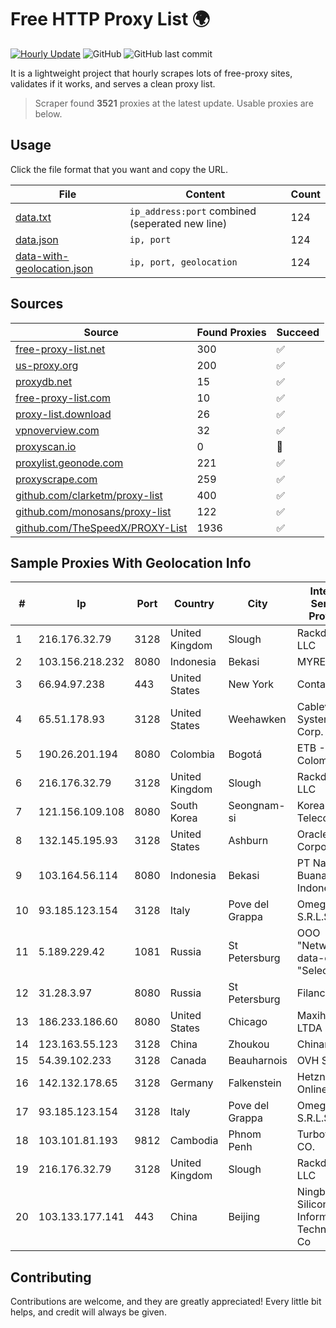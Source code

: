 
# Free HTTP Proxy List 🌍

[![Hourly Update](https://github.com/mertguvencli/http-proxy-list/actions/workflows/main.yml/badge.svg?branch=main)](https://github.com/mertguvencli/http-proxy-list/actions/workflows/main.yml)
![GitHub](https://img.shields.io/github/license/mertguvencli/http-proxy-list)
![GitHub last commit](https://img.shields.io/github/last-commit/mertguvencli/http-proxy-list)

It is a lightweight project that hourly scrapes lots of free-proxy sites, validates if it works, and serves a clean proxy list.


> Scraper found **3521** proxies at the latest update. Usable proxies are below.

## Usage

Click the file format that you want and copy the URL.


|File|Content|Count|
|----|-------|-----|
|[data.txt](https://raw.githubusercontent.com/mertguvencli/http-proxy-list/main/proxy-list/data.txt)|`ip_address:port` combined (seperated new line)|124|
|[data.json](https://raw.githubusercontent.com/mertguvencli/http-proxy-list/main/proxy-list/data.json)|`ip, port`|124|
|[data-with-geolocation.json](https://raw.githubusercontent.com/mertguvencli/http-proxy-list/main/proxy-list/data-with-geolocation.json)|`ip, port, geolocation`|124|

## Sources

|Source|Found Proxies|Succeed|
|------|-------------|-------|
|[free-proxy-list.net](https://free-proxy-list.net)|300|✅|
|[us-proxy.org](https://www.us-proxy.org)|200|✅|
|[proxydb.net](http://proxydb.net)|15|✅|
|[free-proxy-list.com](https://free-proxy-list.com/?page=&port=&type%5B%5D=http&type%5B%5D=https&up_time=0&search=Search)|10|✅|
|[proxy-list.download](https://www.proxy-list.download/HTTP)|26|✅|
|[vpnoverview.com](https://vpnoverview.com/privacy/anonymous-browsing/free-proxy-servers)|32|✅|
|[proxyscan.io](https://www.proxyscan.io)|0|🚫|
|[proxylist.geonode.com](https://proxylist.geonode.com/api/proxy-list?limit=300&page=1&sort_by=lastChecked&sort_type=desc&protocols=http,https)|221|✅|
|[proxyscrape.com](https://api.proxyscrape.com/v2/?request=displayproxies&protocol=http&timeout=10000&country=all&ssl=all&anonymity=all)|259|✅|
|[github.com/clarketm/proxy-list](https://raw.githubusercontent.com/clarketm/proxy-list/master/proxy-list-raw.txt)|400|✅|
|[github.com/monosans/proxy-list](https://raw.githubusercontent.com/monosans/proxy-list/main/proxies/http.txt)|122|✅|
|[github.com/TheSpeedX/PROXY-List](https://raw.githubusercontent.com/TheSpeedX/PROXY-List/master/http.txt)|1936|✅|


## Sample Proxies With Geolocation Info

|#|Ip|Port|Country|City|Internet Service Provider|
|-|--|----|-------|----|-------------------------|
|1|216.176.32.79|3128|United Kingdom|Slough|Rackdog, LLC|
|2|103.156.218.232|8080|Indonesia|Bekasi|MYREPUBLIC|
|3|66.94.97.238|443|United States|New York|Contabo Inc.|
|4|65.51.178.93|3128|United States|Weehawken|Cablevision Systems Corp.|
|5|190.26.201.194|8080|Colombia|Bogotá|ETB - Colombia|
|6|216.176.32.79|3128|United Kingdom|Slough|Rackdog, LLC|
|7|121.156.109.108|8080|South Korea|Seongnam-si|Korea Telecom|
|8|132.145.195.93|3128|United States|Ashburn|Oracle Corporation|
|9|103.164.56.114|8080|Indonesia|Bekasi|PT Natha Buana Indonesia|
|10|93.185.123.154|3128|Italy|Pove del Grappa|Omegacom S.R.L.S.|
|11|5.189.229.42|1081|Russia|St Petersburg|OOO "Network of data-centers "Selectel"|
|12|31.28.3.97|8080|Russia|St Petersburg|Filanco LLC|
|13|186.233.186.60|8080|United States|Chicago|Maxihost LTDA|
|14|123.163.55.123|3128|China|Zhoukou|Chinanet|
|15|54.39.102.233|3128|Canada|Beauharnois|OVH SAS|
|16|142.132.178.65|3128|Germany|Falkenstein|Hetzner Online GmbH|
|17|93.185.123.154|3128|Italy|Pove del Grappa|Omegacom S.R.L.S.|
|18|103.101.81.193|9812|Cambodia|Phnom Penh|Turbotech CO.|
|19|216.176.32.79|3128|United Kingdom|Slough|Rackdog, LLC|
|20|103.133.177.141|443|China|Beijing|Ningbo Silicon Cloud Information Technology Co|



## Contributing

Contributions are welcome, and they are greatly appreciated! Every
little bit helps, and credit will always be given.

